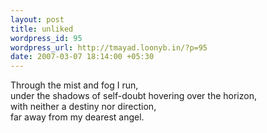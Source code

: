 ```yaml
--- 
layout: post
title: unliked
wordpress_id: 95
wordpress_url: http://tmayad.loonyb.in/?p=95
date: 2007-03-07 18:14:00 +05:30
---
```

<p>
Through the mist and fog I run,<br/>
under the shadows of self-doubt hovering over the horizon,<br/>
with neither a destiny nor direction,<br/>
far away from my dearest angel.<br/>
</p>
